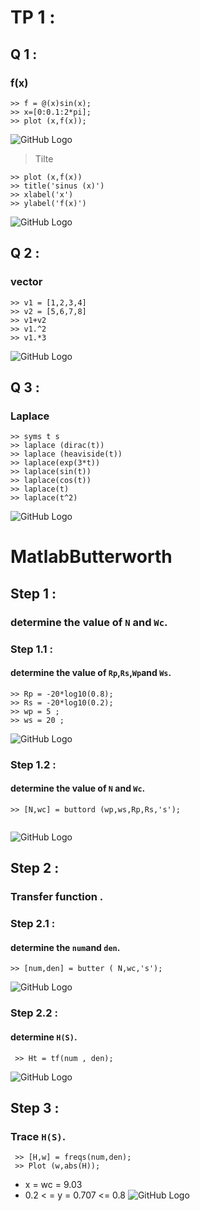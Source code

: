 # TP 1 :
## Q 1 :
### f(x)
```console
>> f = @(x)sin(x);
>> x=[0:0.1:2*pi];
>> plot (x,f(x)); 
```
![GitHub Logo](/tp1/6.PNG)
> Tilte
```console
>> plot (x,f(x))
>> title('sinus (x)')
>> xlabel('x')
>> ylabel('f(x)')
```
![GitHub Logo](/tp1/7.PNG)
## Q 2 :
### vector
```console
>> v1 = [1,2,3,4]
>> v2 = [5,6,7,8]
>> v1+v2
>> v1.^2
>> v1.*3
```
![GitHub Logo](/tp1/8.PNG)
## Q 3 :
### Laplace
```console
>> syms t s
>> laplace (dirac(t))
>> laplace (heaviside(t))
>> laplace(exp(3*t))
>> laplace(sin(t))
>> laplace(cos(t))
>> laplace(t)
>> laplace(t^2)
```
![GitHub Logo](/tp1/9.PNG)
# MatlabButterworth
## Step 1 :
### determine the value of `N` and `Wc`.
###   Step 1.1 :
#### determine the value of `Rp`,`Rs`,`Wp`and `Ws`.
```console
>> Rp = -20*log10(0.8);
>> Rs = -20*log10(0.2);
>> wp = 5 ;
>> ws = 20 ;  
```
![GitHub Logo](/tp1/1.PNG)
###   Step 1.2 :
#### determine the value of `N` and `Wc`.
```console
>> [N,wc] = buttord (wp,ws,Rp,Rs,'s'); 
 
```
![GitHub Logo](/tp1/2.PNG)
## Step 2 :
### Transfer function .
###   Step 2.1 :
#### determine the  `num`and `den`.
```console
>> [num,den] = butter ( N,wc,'s');
```
![GitHub Logo](/tp1/3.PNG)
###   Step 2.2 :
#### determine `H(S)`.
```console
 >> Ht = tf(num , den);
```
![GitHub Logo](/tp1/4.PNG)

## Step 3 :
### Trace `H(S)`.
```console
 >> [H,w] = freqs(num,den);
 >> Plot (w,abs(H));
```
 - x = wc = 9.03 
 - 0.2 < = y = 0.707 <= 0.8 
![GitHub Logo](/tp1/5.PNG)

